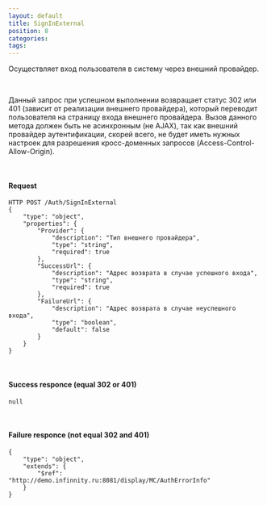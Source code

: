 ```yaml
---
layout: default
title: SignInExternal
position: 8
categories: 
tags: 
---
```


Осуществляет вход пользователя в систему через внешний провайдер.

   

Данный запрос при успешном выполнении возвращает статус 302 или 401 (зависит от реализации внешнего провайдера), который переводит пользователя на страницу входа внешнего провайдера. Вызов данного метода должен быть не асинхронным (не AJAX), так как внешний провайдер аутентификации, скорей всего, не будет иметь нужных настроек для разрешения кросс-доменных запросов (Access-Control-Allow-Origin).

   

#### Request

```
HTTP POST /Auth/SignInExternal
{
	"type": "object",
	"properties": {
		"Provider": {
			"description": "Тип внешнего провайдера",
			"type": "string",
			"required": true
		},
		"SuccessUrl": {
			"description": "Адрес возврата в случае успешного входа",
			"type": "string",
			"required": true
		},
		"FailureUrl": {
			"description": "Адрес возврата в случае неуспешного входа",
			"type": "boolean",
			"default": false
		}
	}
}
```

   

#### Success responce (equal 302 or 401)

```
null
```

   

#### Failure responce (not equal 302 and 401)

```
{
	"type": "object",
	"extends": {
		"$ref": "http://demo.infinnity.ru:8081/display/MC/AuthErrorInfo"
	}
}
```

 

 

